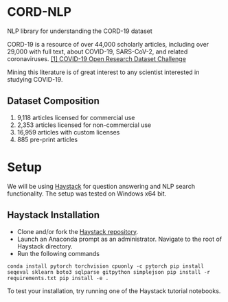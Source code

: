 # CORD-NLP
NLP library for understanding the CORD-19 dataset


CORD-19 is a resource of over 44,000 scholarly articles, including over 29,000 with full text, about COVID-19, SARS-CoV-2, and related coronaviruses. <a href="https://www.kaggle.com/allen-institute-for-ai/CORD-19-research-challenge">[1] COVID-19 Open Research Dataset Challenge</a>

Mining this literature is of great interest to any scientist interested in studying COVID-19.


## Dataset Composition

1. 9,118 articles licensed for commercial use
2. 2,353 articles licensed for non-commercial use
3. 16,959 articles with custom licenses
4. 885 pre-print articles


# Setup

We will be using <a href="https://github.com/deepset-ai/haystack">Haystack</a> for question answering and NLP search functionality. The setup was tested on Windows x64 bit.


## Haystack Installation

- Clone and/or fork the <a href="https://github.com/deepset-ai/haystack">Haystack repository</a>. 
- Launch an Anaconda prompt as an administrator. Navigate to the root of Haystack directory.
- Run the following commands

`conda install pytorch torchvision cpuonly -c pytorch
pip install seqeval sklearn boto3 sqlparse gitpython simplejson
pip install -r requirements.txt
pip install -e .`

To test your installation, try running one of the Haystack tutorial notebooks.